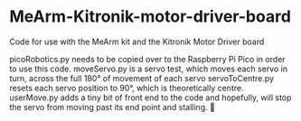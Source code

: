 # MeArm-Kitronik-motor-driver-board
Code for use with the MeArm kit and the Kitronik Motor Driver board 

picoRobotics.py needs to be copied over to the Raspberry Pi Pico in order to use this code.
moveServo.py is a servo test, which moves each servo in turn, across the full 180° of movement of each servo
servoToCentre.py resets each servo position to 90°, which is theoretically centre.
userMove.py adds a tiny bit of front end to the code and hopefully, will stop the servo from moving past its end point and stalling. 🤞

